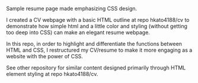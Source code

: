 Sample resume page made emphasizing CSS design.

I created a CV webpage with a basic HTML outline at repo hkato4188/cv to demonstrate how simple html and a little color and styling (without getting too deep into CSS) can make an elegant resume webpage.

In this repo, in order to highlight and differentiate the functions between HTML and CSS, I restructured my CV/resume to make it more engaging as a website with the power of CSS.

See other repository for similar content designed primarily through HTML element styling at repo hkato4188/cv.